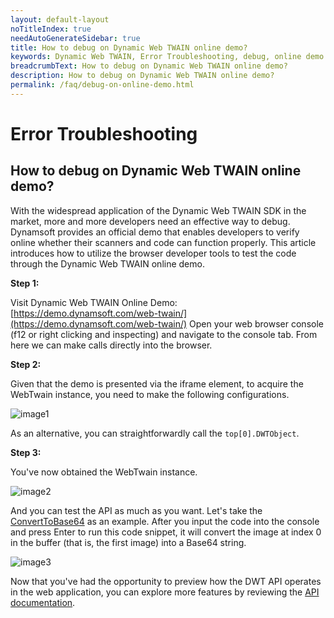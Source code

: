 ```yaml
---
layout: default-layout
noTitleIndex: true
needAutoGenerateSidebar: true
title: How to debug on Dynamic Web TWAIN online demo?
keywords: Dynamic Web TWAIN, Error Troubleshooting, debug, online demo
breadcrumbText: How to debug on Dynamic Web TWAIN online demo?
description: How to debug on Dynamic Web TWAIN online demo?
permalink: /faq/debug-on-online-demo.html
---
```


# Error Troubleshooting

## How to debug on Dynamic Web TWAIN online demo?

With the widespread application of the Dynamic Web TWAIN SDK in the market, more and more developers need an effective way to debug. Dynamsoft provides an official demo that enables developers to verify online whether their scanners and code can function properly. This article introduces how to utilize the browser developer tools to test the code through the Dynamic Web TWAIN online demo.

**Step 1:**

Visit Dynamic Web TWAIN Online Demo: [https://demo.dynamsoft.com/web-twain/](https://demo.dynamsoft.com/web-twain/)
Open your web browser console (f12 or right clicking and inspecting) and navigate to the console tab. From here we can make calls directly into the browser.

**Step 2:**

Given that the demo is presented via the iframe element, to acquire the WebTwain instance, you need to make the following configurations.

![image1]({{site.assets}}imgs/debug_on_online_demo.png)

As an alternative, you can straightforwardly call the `top[0].DWTObject`.

**Step 3:**

You've now obtained the WebTwain instance.

![image2]({{site.assets}}imgs/get_dwtobject_instance.png)

And you can test the API as much as you want. Let's take the [ConvertToBase64](https://www.dynamsoft.com/web-twain/docs/info/api/WebTwain_IO.html#converttobase64) as an example. After you input the code into the console and press Enter to run this code snippet, it will convert the image at index 0 in the buffer (that is, the first image) into a Base64 string.

![image3]({{site.assets}}imgs/console_code_test.png)

Now that you've had the opportunity to preview how the DWT API operates in the web application, you can explore more features by reviewing the [API documentation]({{site.info}}api/). 
